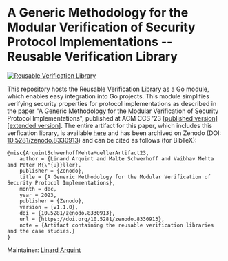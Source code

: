 # A Generic Methodology for the Modular Verification of Security Protocol Implementations -- Reusable Verification Library

[![Reusable Verification Library](https://github.com/viperproject/ReusableProtocolVerificationLibrary/actions/workflows/library.yml/badge.svg?branch=main)](https://github.com/viperproject/ReusableProtocolVerificationLibrary/actions/workflows/library.yml?query=branch%3Amain)

This repository hosts the Reusable Verification Library as a Go module, which enables easy integration into Go projects.
This module simplifies verifying security properties for protocol implementations as described in the paper "A Generic Methodology for the Modular Verification of Security Protocol Implementations", published at ACM CCS '23 [[published version]](https://doi.org/10.1145/3576915.3623105) [[extended version]](https://arxiv.org/abs/2212.02626).
The entire artifact for this paper, which includes this verfication library, is available [here](https://github.com/viperproject/SecurityProtocolImplementations) and has been archived on Zenodo (DOI: [10.5281/zenodo.8330913](https://doi.org/10.5281/zenodo.8330913)) and can be cited as follows (for BibTeX):
```
@misc{ArquintSchwerhoffMehtaMuellerArtifact23,
	author = {Linard Arquint and Malte Schwerhoff and Vaibhav Mehta and Peter M{\"{u}}ller},
	publisher = {Zenodo},
	title = {A Generic Methodology for the Modular Verification of Security Protocol Implementations},
	month = dec,
	year = 2023,
	publisher = {Zenodo},
	version = {v1.1.0},
	doi = {10.5281/zenodo.8330913},
	url = {https://doi.org/10.5281/zenodo.8330913},
	note = {Artifact containing the reusable verification libraries and the case studies.}
}
```

Maintainer: [Linard Arquint](https://linardarquint.com)
